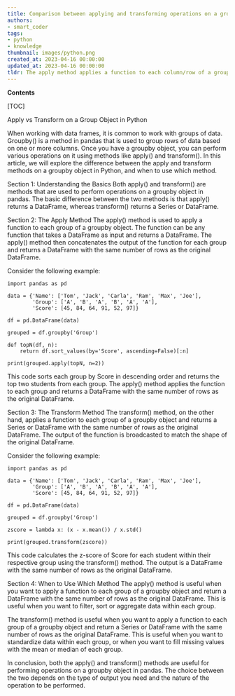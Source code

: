 ```yaml
---
title: Comparison between applying and transforming operations on a group object
authors:
- smart_coder
tags:
- python
- knowledge
thumbnail: images/python.png
created_at: 2023-04-16 00:00:00
updated_at: 2023-04-16 00:00:00
tldr: The apply method applies a function to each column/row of a group object, while the transform method applies a function to each element of a group object.
---
```


**Contents**

[TOC]

Apply vs Transform on a Group Object in Python

When working with data frames, it is common to work with groups of data. Groupby() is a method in pandas that is used to group rows of data based on one or more columns. Once you have a groupby object, you can perform various operations on it using methods like apply() and transform(). In this article, we will explore the difference between the apply and transform methods on a groupby object in Python, and when to use which method.

Section 1: Understanding the Basics
Both apply() and transform() are methods that are used to perform operations on a groupby object in pandas. The basic difference between the two methods is that apply() returns a DataFrame, whereas transform() returns a Series or DataFrame.

Section 2: The Apply Method
The apply() method is used to apply a function to each group of a groupby object. The function can be any function that takes a DataFrame as input and returns a DataFrame. The apply() method then concatenates the output of the function for each group and returns a DataFrame with the same number of rows as the original DataFrame. 

Consider the following example:

```
import pandas as pd

data = {'Name': ['Tom', 'Jack', 'Carla', 'Ram', 'Max', 'Joe'], 
        'Group': ['A', 'B', 'A', 'B', 'A', 'A'], 
        'Score': [45, 84, 64, 91, 52, 97]}

df = pd.DataFrame(data)

grouped = df.groupby('Group')

def topN(df, n):
    return df.sort_values(by='Score', ascending=False)[:n]

print(grouped.apply(topN, n=2))
```

This code sorts each group by Score in descending order and returns the top two students from each group. The apply() method applies the function to each group and returns a DataFrame with the same number of rows as the original DataFrame.

Section 3: The Transform Method
The transform() method, on the other hand, applies a function to each group of a groupby object and returns a Series or DataFrame with the same number of rows as the original DataFrame. The output of the function is broadcasted to match the shape of the original DataFrame.

Consider the following example:

```
import pandas as pd

data = {'Name': ['Tom', 'Jack', 'Carla', 'Ram', 'Max', 'Joe'], 
        'Group': ['A', 'B', 'A', 'B', 'A', 'A'], 
        'Score': [45, 84, 64, 91, 52, 97]}

df = pd.DataFrame(data)

grouped = df.groupby('Group')

zscore = lambda x: (x - x.mean()) / x.std()

print(grouped.transform(zscore))
```

This code calculates the z-score of Score for each student within their respective group using the transform() method. The output is a DataFrame with the same number of rows as the original DataFrame.

Section 4: When to Use Which Method
The apply() method is useful when you want to apply a function to each group of a groupby object and return a DataFrame with the same number of rows as the original DataFrame. This is useful when you want to filter, sort or aggregate data within each group.

The transform() method is useful when you want to apply a function to each group of a groupby object and return a Series or DataFrame with the same number of rows as the original DataFrame. This is useful when you want to standardize data within each group, or when you want to fill missing values with the mean or median of each group.

In conclusion, both the apply() and transform() methods are useful for performing operations on a groupby object in pandas. The choice between the two depends on the type of output you need and the nature of the operation to be performed.
